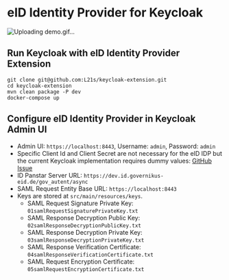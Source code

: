 # eID Identity Provider for Keycloak
![Uploading demo.gif…]()

## Run Keycloak with eID Identity Provider Extension
`git clone git@github.com:L21s/keycloak-extension.git`  
`cd keycloak-extension`  
`mvn clean package -P dev`  
`docker-compose up`  

## Configure eID Identity Provider in Keycloak Admin UI
- Admin UI: `https://localhost:8443`, Username: `admin`, Password: `admin`
- Specific Client Id and Client Secret are not necessary for the eID IDP but the current Keycloak implementation requires dummy values: [GitHub Issue](https://github.com/keycloak/keycloak/issues/21891)
- ID Panstar Server URL: `https://dev.id.governikus-eid.de/gov_autent/async`
- SAML Request Entity Base URL: `https://localhost:8443`
- Keys are stored at `src/main/resources/keys`.
  - SAML Request Signature Private Key: `01samlRequestSignaturePrivateKey.txt`
  - SAML Response Decryption Public Key: `02samlResponseDecryptionPublicKey.txt`
  - SAML Response Decryption Private Key: `03samlResponseDecryptionPrivateKey.txt`
  - SAML Response Verification Certificate: `04samlResponseVerificationCertificate.txt`
  - SAML Request Encryption Certificate: `05samlRequestEncryptionCertificate.txt`
